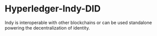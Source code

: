 # Hyperledger-Indy-DID
Indy is interoperable with other blockchains or can be used standalone powering the decentralization of identity.
